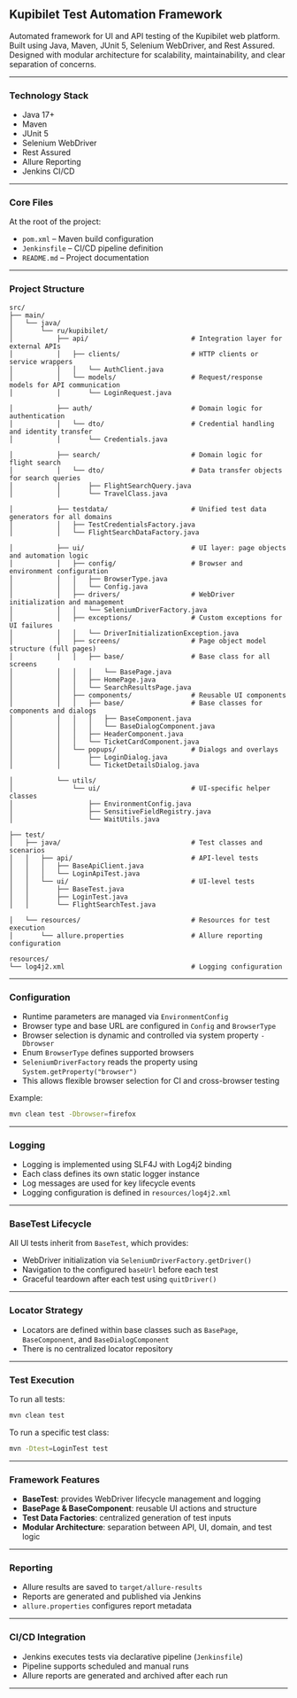 
## Kupibilet Test Automation Framework

Automated framework for UI and API testing of the Kupibilet web platform. Built using Java, Maven, JUnit 5, Selenium WebDriver, and Rest Assured. Designed with modular architecture for scalability, maintainability, and clear separation of concerns.

---

### Technology Stack

- Java 17+
- Maven
- JUnit 5
- Selenium WebDriver
- Rest Assured
- Allure Reporting
- Jenkins CI/CD

---

### Core Files

At the root of the project:

- `pom.xml` – Maven build configuration
- `Jenkinsfile` – CI/CD pipeline definition
- `README.md` – Project documentation

---

### Project Structure

```
src/
├── main/
│   └── java/
│       └── ru/kupibilet/
│           ├── api/                          # Integration layer for external APIs
│           │   ├── clients/                  # HTTP clients or service wrappers
│           │   │   └── AuthClient.java
│           │   └── models/                   # Request/response models for API communication
│           │       └── LoginRequest.java

│           ├── auth/                         # Domain logic for authentication
│           │   └── dto/                      # Credential handling and identity transfer
│           │       └── Credentials.java

│           ├── search/                       # Domain logic for flight search
│           │   └── dto/                      # Data transfer objects for search queries
│           │       ├── FlightSearchQuery.java
│           │       └── TravelClass.java

│           ├── testdata/                     # Unified test data generators for all domains
│           │   ├── TestCredentialsFactory.java
│           │   └── FlightSearchDataFactory.java

│           ├── ui/                           # UI layer: page objects and automation logic
│           │   ├── config/                   # Browser and environment configuration
│           │   │   ├── BrowserType.java
│           │   │   └── Config.java
│           │   ├── drivers/                  # WebDriver initialization and management
│           │   │   └── SeleniumDriverFactory.java
│           │   ├── exceptions/               # Custom exceptions for UI failures
│           │   │   └── DriverInitializationException.java
│           │   ├── screens/                  # Page object model structure (full pages)
│           │   │   ├── base/                 # Base class for all screens
│           │   │   │   └── BasePage.java
│           │   │   ├── HomePage.java
│           │   │   └── SearchResultsPage.java
│           │   ├── components/               # Reusable UI components
│           │   │   ├── base/                 # Base classes for components and dialogs
│           │   │   │   ├── BaseComponent.java
│           │   │   │   └── BaseDialogComponent.java
│           │   │   ├── HeaderComponent.java
│           │   │   └── TicketCardComponent.java
│           │   └── popups/                   # Dialogs and overlays
│           │       ├── LoginDialog.java
│           │       └── TicketDetailsDialog.java

│           └── utils/
│               └── ui/                       # UI-specific helper classes
│                   ├── EnvironmentConfig.java
│                   ├── SensitiveFieldRegistry.java
│                   └── WaitUtils.java

├── test/
│   ├── java/                                 # Test classes and scenarios
│   │   ├── api/                              # API-level tests
│   │   │   ├── BaseApiClient.java
│   │   │   └── LoginApiTest.java
│   │   └── ui/                               # UI-level tests
│   │       ├── BaseTest.java
│   │       ├── LoginTest.java
│   │       └── FlightSearchTest.java

│   └── resources/                            # Resources for test execution
│       └── allure.properties                 # Allure reporting configuration

resources/
└── log4j2.xml                                # Logging configuration
```

---

### Configuration

- Runtime parameters are managed via `EnvironmentConfig`
- Browser type and base URL are configured in `Config` and `BrowserType`
- Browser selection is dynamic and controlled via system property `-Dbrowser`
- Enum `BrowserType` defines supported browsers
- `SeleniumDriverFactory` reads the property using `System.getProperty("browser")`
- This allows flexible browser selection for CI and cross-browser testing

Example:

```bash
mvn clean test -Dbrowser=firefox
```

---

### Logging

- Logging is implemented using SLF4J with Log4j2 binding
- Each class defines its own static logger instance
- Log messages are used for key lifecycle events
- Logging configuration is defined in `resources/log4j2.xml`

---

### BaseTest Lifecycle

All UI tests inherit from `BaseTest`, which provides:

- WebDriver initialization via `SeleniumDriverFactory.getDriver()`
- Navigation to the configured `baseUrl` before each test
- Graceful teardown after each test using `quitDriver()`

---

### Locator Strategy

- Locators are defined within base classes such as `BasePage`, `BaseComponent`, and `BaseDialogComponent`
- There is no centralized locator repository

---

### Test Execution

To run all tests:

```bash
mvn clean test
```

To run a specific test class:

```bash
mvn -Dtest=LoginTest test
```

---

### Framework Features

- **BaseTest**: provides WebDriver lifecycle management and logging
- **BasePage & BaseComponent**: reusable UI actions and structure
- **Test Data Factories**: centralized generation of test inputs
- **Modular Architecture**: separation between API, UI, domain, and test logic

---

### Reporting

- Allure results are saved to `target/allure-results`
- Reports are generated and published via Jenkins
- `allure.properties` configures report metadata

---

### CI/CD Integration

- Jenkins executes tests via declarative pipeline (`Jenkinsfile`)
- Pipeline supports scheduled and manual runs
- Allure reports are generated and archived after each run
---
